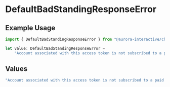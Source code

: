 # DefaultBadStandingResponseError

## Example Usage

```typescript
import { DefaultBadStandingResponseError } from "@aurora-interactive/chatbot-api-sdk/models/components";

let value: DefaultBadStandingResponseError =
    "Account associated with this access token is not subscribed to a paid plan";
```

## Values

```typescript
"Account associated with this access token is not subscribed to a paid plan"
```